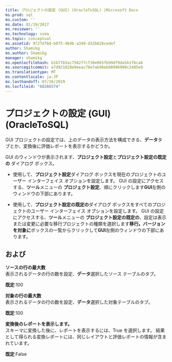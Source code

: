 ```yaml
---
title: プロジェクトの設定 (GUI) (OracleToSQL) |Microsoft Docs
ms.prod: sql
ms.custom: ''
ms.date: 01/19/2017
ms.reviewer: ''
ms.technology: ssma
ms.topic: conceptual
ms.assetid: 9727df6d-b0f5-464b-a349-d32b626cedef
author: Shamikg
ms.author: Shamikg
manager: shamikg
ms.openlocfilehash: b1b77b5ac7562ffcf39e065fb99df9da5b1f6ca6
ms.sourcegitcommit: e7d921828e9eeac78e7ab96eb90996990c2405e9
ms.translationtype: MT
ms.contentlocale: ja-JP
ms.lasthandoff: 07/16/2019
ms.locfileid: "68266574"
---
```

# <a name="project-settings-gui-oracletosql"></a>プロジェクトの設定 (GUI) (OracleToSQL)
GUI プロジェクトの設定では、上のデータの表示方法を構成できる、**データ**タブとか、変換後に評価レポートを表示するかどうか。  
  
GUI のウィンドウが表示されます、**プロジェクト設定**と**プロジェクト設定の既定の** ダイアログ ボックス。  
  
-   使用して、**プロジェクト設定**ダイアログ ボックスを現在のプロジェクトのユーザー インターフェイス オプションを設定します。 GUI の設定にアクセスする、**ツール**メニューの **プロジェクト設定**、順にクリックします**GUI**左側のウィンドウの下部にあります。  
  
-   使用して、**プロジェクト設定の既定の**ダイアログ ボックスをすべてのプロジェクトのユーザー インターフェイス オプションを設定します。 GUI の設定にアクセスする、**ツール**メニューの **プロジェクト設定の既定の**、設定は表示または変更に必要な移行プロジェクトの種類を選択します**移行。バージョンを対象に**ボックスの一覧からクリックして**GUI**左側のウィンドウの下部にあります。  
  
## <a name="options"></a>および  
**ソースの行の最大数**  
表示されるデータの行の数を設定、**データ**選択したソース テーブルのタブ。  
  
**既定**:100  
  
**対象の行の最大数**  
表示されるデータの行の数を設定、**データ**選択した対象テーブルのタブ。  
  
**既定**:100  
  
**変換後のレポートを表示します。**  
スキーマに変換した後に、レポートを表示するには、True を選択します。 結果として得られる変換レポートには、同じレイアウトと評価レポートの情報が含まれています。  
  
**既定**:False  
  
